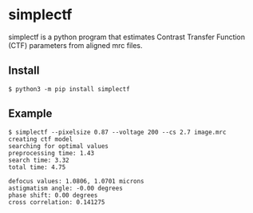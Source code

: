 # simplectf

simplectf is a python program that estimates Contrast Transfer Function (CTF) parameters from aligned mrc files.

## Install
    $ python3 -m pip install simplectf

## Example
    $ simplectf --pixelsize 0.87 --voltage 200 --cs 2.7 image.mrc
    creating ctf model
    searching for optimal values
    preprocessing time: 1.43
    search time: 3.32
    total time: 4.75

    defocus values: 1.0806, 1.0701 microns
    astigmatism angle: -0.00 degrees
    phase shift: 0.00 degrees
    cross correlation: 0.141275